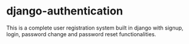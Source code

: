 # django-authentication
This is a complete user registration system built in django with signup, login, password change and password reset functionalities. 
